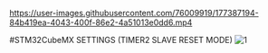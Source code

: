 

https://user-images.githubusercontent.com/76009919/177387194-84b419ea-4043-400f-86e2-4a51013e0dd6.mp4

#STM32CubeMX SETTINGS (TIMER2 SLAVE RESET MODE)
![1](https://user-images.githubusercontent.com/76009919/177387308-49001355-2fc9-47ec-a94f-8d53dfaf1693.png)
